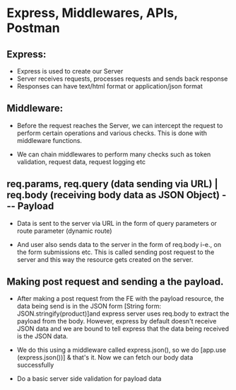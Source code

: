 # Express, Middlewares, APIs, Postman

## Express:

- Express is used to create our Server
- Server receives requests, processes requests and sends back response
- Responses can have text/html format or application/json format

## Middleware:

- Before the request reaches the Server, we can intercept the request to perform certain operations and various checks. This is done with middleware functions.

- We can chain middlewares to perform many checks such as token validation, request data, request logging etc

## req.params, req.query (data sending via URL) | req.body (receiving body data as JSON Object) --- Payload

- Data is sent to the server via URL in the form of query parameters or route parameter (dynamic route)

- And user also sends data to the server in the form of req.body i-e., on the form submissions etc. This is called sending post request to the server and this way the resource gets created on the server.

## Making post request and sending a the payload.

- After making a post request from the FE with the payload resource, the data being send is in the JSON form [String form: JSON.stringify(product)]and express server uses req.body to extract the payload from the body. However, express by default doesn't receive JSON data and we are bound to tell express that the data being received is the JSON data.

- We do this using a middleware called express.json(), so we do [app.use (express.json())] & that's it. Now we can fetch our body data successfully

- Do a basic server side validation for payload data
